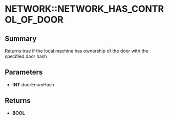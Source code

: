 # NETWORK::NETWORK_HAS_CONTROL_OF_DOOR

## Summary
Returns true if the local machine has ownership of the door with the specified door hash

## Parameters
* **INT** doorEnumHash

## Returns
* **BOOL**